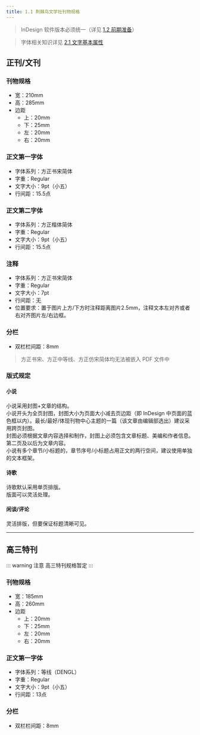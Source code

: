 ```yaml
---
title: 1.1 荆棘鸟文学社刊物规格
---
```


> InDesign 软件版本必须统一（详见 [1.2 前期准备](1.2.md)）

> 字体相关知识详见 [2.1 文字基本属性](../ChapterNo2/2.1.md)

## 正刊/文刊

### 刊物规格
- 宽：210mm
- 高：285mm
- 边距
    - 上：20mm
    - 下：25mm
    - 左：20mm
    - 右：20mm

### 正文第一字体
- 字体系列：方正书宋简体
- 字重：Regular
- 文字大小：9pt（小五）
- 行间距：15.5点

### 正文第二字体
- 字体系列：方正楷体简体
- 字重：Regular
- 文字大小：9pt（小五）
- 行间距：15.5点

### 注释
- 字体系列：方正书宋简体
- 字重：Regular
- 文字大小：7pt
- 行间距：无
- 位置要求：置于图片上方/下方时注释距离图片2.5mm，注释文本左对齐或者右对齐图片左/右边框。

### 分栏
- 双栏栏间距：8mm

> 方正书宋、方正中等线、方正仿宋简体均无法被嵌入 PDF 文件中

### 版式规定

#### 小说
小说采用封图+文章的结构。  
小说开头为全页封图，封图大小为页面大小减去页边距（即 InDesign 中页面的蓝色框以内）。最长/最好/体现刊物中心主题的一篇（该文章由编辑部选出）建议采用跨页封图。  
封图必须根据文章内容选择和制作，封图上必须包含文章标题、美编和作者信息。  
第二页及以后为文章内容。  
小说有多个章节/小标题的，章节序号/小标题占用正文的两行空间，建议使用单独的文本框架。

#### 诗歌
诗歌默认采用单页排版。  
版面可以灵活处理。  

#### 闲谈/评论
灵活排版，但要保证标题清晰可见。  

-----
## 高三特刊

::: warning 注意
高三特刊规格暂定
:::

### 刊物规格
- 宽：185mm
- 高：260mm
- 边距
    - 上：20mm
    - 下：25mm
    - 左：20mm
    - 右：20mm

### 正文第一字体
- 字体系列：等线（DENGL）
- 字重：Regular
- 文字大小：9pt（小五）
- 行间距：13点

### 分栏
- 双栏栏间距：8mm